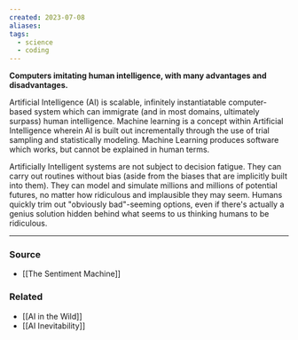 ```yaml
---
created: 2023-07-08
aliases: 
tags:
  - science
  - coding
---
```

**Computers imitating human intelligence, with many advantages and disadvantages.**

Artificial Intelligence (AI) is scalable, infinitely instantiatable computer-based system which can immigrate (and in most domains, ultimately surpass) human intelligence. Machine learning is a concept within Artificial Intelligence wherein AI is built out incrementally through the use of trial sampling and statistically modeling. Machine Learning produces software which works, but cannot be explained in human terms.

Artificially Intelligent systems are not subject to decision fatigue. They can carry out routines without bias (aside from the biases that are implicitly built into them). They can model and simulate millions and millions of potential futures, no matter how ridiculous and implausible they may seem. Humans quickly trim out "obviously bad"-seeming options, even if there's actually a genius solution hidden behind what seems to us thinking humans to be ridiculous.

****
### Source
- [[The Sentiment Machine]]

### Related
- [[AI in the Wild]] 
- [[AI Inevitability]]